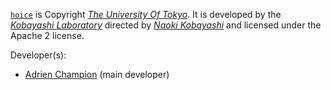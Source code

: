 [`hoice`](https://github.com/hopv/hoice) is Copyright [*The University Of Tokyo*](www.u-tokyo.ac.jp/). It is developed by the [*Kobayashi Laboratory*](http://www-kb.is.s.u-tokyo.ac.jp/) directed by [*Naoki Kobayashi*](http://www-kb.is.s.u-tokyo.ac.jp/~koba/) and licensed under the Apache 2 license.

Developer(s):

- [Adrien Champion](https://github.com/AdrienChampion) (main developer)
